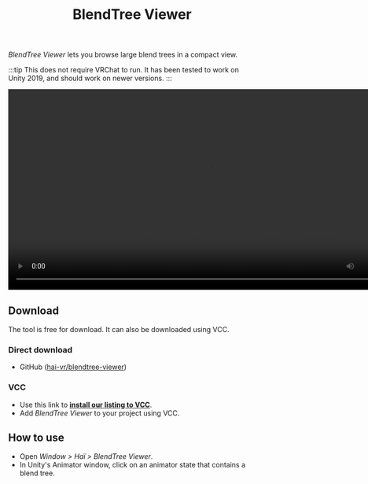 ﻿---
title: BlendTree Viewer
---

*BlendTree Viewer* lets you browse large blend trees in a compact view.

:::tip
This does not require VRChat to run. It has been tested to work on Unity 2019, and should work on newer versions.
:::

<video controls width="816">
    <source src={require('./img/blendtree-viewer/2023-11-17_00-10-56_ShareX.mp4').default}/>
</video>

## Download

The tool is free for download. It can also be downloaded using VCC.

### Direct download

- GitHub ([hai-vr/blendtree-viewer](https://github.com/hai-vr/blendtree-viewer))

### VCC

- Use this link to **[install our listing to VCC](vcc://vpm/addRepo?url=https://hai-vr.github.io/vpm-listing/index.json)**.
- Add *BlendTree Viewer* to your project using VCC.

## How to use

- Open *Window > Haï > BlendTree Viewer*.
- In Unity's Animator window, click on an animator state that contains a blend tree.
